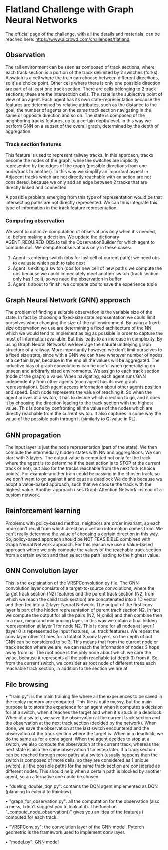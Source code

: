 # Flatland Challenge with Graph Neural Networks

The official page of the challenge, with all the details and materials, can be reached here: https://www.aicrowd.com/challenges/flatland

## Observation
The rail environment can be seen as composed of track sections, where each track section is a portion of the track delimited by 2 switches (forks). A switch is a cell where the train can choose between different direcitions, so it's a choice point. Other cells where there is only one possible direction are part of at least one track section. There are cells belonging to 2 track sections, these are the intersection cells.
The state is the subjective point of view of an agent. Each agent has its own state-representation because the features are determined by relative attributes, such as the distance to the goal, the number of agents on the same track section navigating in the same or opposite direction and so on.
The state is composed of the neighboring tracks features, up to a certain depth/level. In this way we perform GNN on a subset of the overall graph, determined by the depth of aggregation. 

### Track section features
This feature is used to represent railway tracks. In this approach, tracks become the nodes of the graph, while the switches are implicitly represented by the edges of the graph (possible directions from one node/track to another).
In this way we simplify an important aspect:
• Adjacent tracks which are not directly reachable with an action are not considered, because we only add an edge between 2 tracks that are directly linked and connected.

A possible problem emerging from this type of representation would be that intersecting paths are not directly represented.
We can thus integrate this type of information in the track feature representation.

### Computing observation
We want to optimize computation of observations only when it's needed, i.e. before 
making a decision.
We update the dictionary AGENT_REQUIRED_OBS to tell the ObservationBuilder for which agent to compute obs.
We compute observations only in these cases:
1. Agent is entering switch (obs for last cell of current path): we need obs to evaluate which path
    to take next
2. Agent is exiting a switch (obs for new cell of new path): we compute the obs because we could immediately
    meet another switch (track section only has 1 cell), so we need the observation in buffer
3. Agent is about to finish: we compute obs to save the experience tuple

## Graph Neural Network (GNN) approach
The problem of finding a suitable observation is the variable size of the state. In fact by choosing a fixed-size state representation we could limit ourselves when changing the size of the rail environment. By using a fixed-size observation we use are determining a fixed architecture of the NN, which we would tend to implement as big as possible in order to capture the most of information available. But this leads to an increase in complexity.
By using Graph Neural Networks we leverage the natural undelying graph structure of a railway. More importantly however, we don't limit ourselves to a fixed size state, since with a GNN we can have whatever number of nodes at a certain layer, because in the end all the values will be aggregated. The inductive bias of graph convolutions can be useful when generalizing on unseen and arbitrarly sized environments. 
We assign to each track section (node of the graph) a value. When navigating, each agent runs GNN independently from other agents (each agent has its own graph representation). Each agent access information about other agents position and speed.
Each node represents the value of reaching it. So when the agent arrives at a switch, it has to decide which direction to go, and it does it by choosing the direction leading to the track section with the highest value. This is done by confronting all the values of the nodes which are directly reachable from the current switch. It also captures in some way the value of the possible path through it (similarly to Q-value in RL).

## GNN propagation
The input layer is just the node representation (part of the state).
We then compute the intermediary hidden states with NN and aggregations.
We can start with 3 layers.
The output value is computed not only for the track where the agent is (to determine if the best action is to STOP at the current track or not), but also for the tracks reachable from the next fork (choice points). For example another train could be passing in the chosen track, so we don't want to go against it and cause a deadlock
We do this because we adopt a value-based approach, such that we choose the track with the highest value. 
Another approach uses Graph Attention Network instead of a custom network.


## Reinforcement learning
Problems with policy-based methos: neighbors are order invariant, so each node can't recall from which direction a certain information comes from. We can't really determine the value of choosing a certain direction in this way.
So, policy-based approach should be NOT FEASIBIBLE combined with Graph Neural Network approach.
For this reason we use a Value-based approach where we only compute the values of the reachable track section from a certain switch and then select the path leading to the highest value.


## GNN Convolution layer
This is the explaination of the VRSPConvolution.py file.
The GNN convolution layer consists of a target-to-source convolutions, where the target track section (N2) features and the parent track section (N2, from which we reach the child track section) are concatenated into a 1D vector and then fed into a 2-layer Neural Network. The output of the first conv layer is part of the hidden representation of parent track section N2. In fact we compute the output for all the pairs (N2, N_child) and then combine then in a max, mean and min pooling layer. In this way we obtain a final hidden representation at layer 1 for node N2. This is done for all nodes at layer 1 (layer 0 is represented by input features, i.e. track features).
We repeat the conv layer other 2 times for a total of 3 conv layers, so the depth of out GNN can be considered to be 3. This means that from the current node or track section where we are, we can reach the information of nodes 3 hops away from us.
The root node is the only node about which we care the value, because it represents all the path reachable (at depth 3) from it.
So, from the current switch, we consider as root node of different trees each reachable track section, in addition to the section we are at.

## File browsing
• "train.py": is the main training file where all the experiences to be saved in the replay memory are computed.
This file is quite messy, but the main purpose is to store the experience for an agent when it computes a decision for at a switch, when it reaches the target and when it's stuck in a deadlock.
When at a switch, we save the observation at the current track section and the observation at the next track section (decided by the network).
When done, we save the observation at the last switch encountered and the observation of the track section where the target is.
When in a deadlock, we do the same as for a done agent.
When the agent decides to stop at a switch, we also compute the observation at the current track, whereas the next state is also the same observation 1 timestep later.
If a track section can be reached through more paths at a switch (usually happens then the switch is composed of more cells, so they are considered as 1 unique switch), all the possible paths for the same track section are considered as different nodes. This should help when a certain path is blocked by another agent, so an alternative one could be chosen.

• "dueling_double_dqn.py": contains the DQN agent implemented as DQN (planning to extend to Rainbow).

• "graph_for_observation.py": all the computation for the observation (also a mess, I don't suggest you to look at it).
The function "_compute_node_observation()" gives you an idea of the features i computed for each track.

• "VRSPConv.py": the convolution layer of the GNN model. Pytorch geometric is the framework used to implement conv layer.

• "model.py": GNN model
